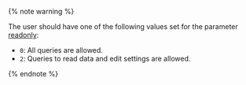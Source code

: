 {% note warning %}

The user should have one of the following values set for the parameter [readonly](https://clickhouse.yandex/docs/en/operations/settings/permissions_for_queries/#settings_readonly):

  - `0`: All queries are allowed.
  - `2`: Queries to read data and edit settings are allowed.

{% endnote %}

